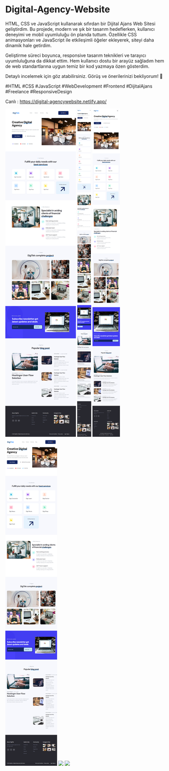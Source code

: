 # Digital-Agency-Website

HTML, CSS ve JavaScript kullanarak sıfırdan bir Dijital Ajans Web Sitesi geliştirdim. Bu projede, modern ve şık bir tasarım hedeflerken, kullanıcı deneyimi ve mobil uyumluluğu ön planda tuttum. Özellikle CSS animasyonları ve JavaScript ile etkileşimli öğeler ekleyerek, siteyi daha dinamik hale getirdim.

Geliştirme süreci boyunca, responsive tasarım teknikleri ve tarayıcı uyumluluğuna da dikkat ettim. Hem kullanıcı dostu bir arayüz sağladım hem de web standartlarına uygun temiz bir kod yazmaya özen gösterdim.

Detaylı incelemek için göz atabilirsiniz. Görüş ve önerilerinizi bekliyorum! 🙌

#HTML #CSS #JavaScript #WebDevelopment #Frontend #DijitalAjans #Freelance #ResponsiveDesign

Canlı : https://digital-agencywebsite.netlify.app/

![](1.png)
![](2.png)
![](3.png)
![](4.png)
![](a.gif)
![](b.gif)
